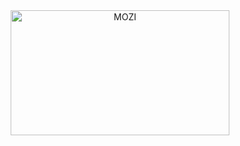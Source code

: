 <div align="center">

  <img src="https://user-images.githubusercontent.com/63354527/199653036-618ac410-63e5-4ddc-b6a0-fb7809979a45.png" alt="MOZI" width="350" height="200" > 
  
</div>
